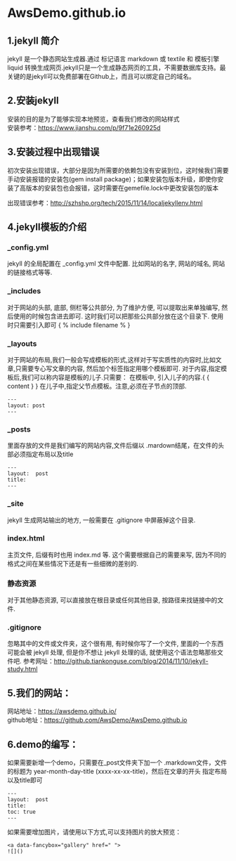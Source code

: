 # AwsDemo.github.io

## 1.jekyll 简介
jekyll 是一个静态网站生成器.通过 标记语言 markdown 或 textile 和 模板引擎 liquid 转换生成网页.jekyll只是一个生成静态网页的工具，不需要数据库支持。最关键的是jekyll可以免费部署在Github上，而且可以绑定自己的域名。


## 2.安装jekyll
安装的目的是为了能够实现本地预览，查看我们修改的网站样式  
安装参考：https://www.jianshu.com/p/9f71e260925d

## 3.安装过程中出现错误
初次安装出现错误，大部分是因为所需要的依赖包没有安装到位，这时候我们需要手动安装报错的安装包(gem install package)；如果安装包版本升级，即使你安装了高版本的安装包也会报错，这时需要在gemefile.lock中更改安装包的版本

出现错误参考：http://szhshp.org/tech/2015/11/14/localjekyllenv.html

## 4.jekyll模板的介绍
### _config.yml
jekyll 的全局配置在 _config.yml 文件中配置.
比如网站的名字, 网站的域名, 网站的链接格式等等.
### _includes
对于网站的头部, 底部, 侧栏等公共部分, 为了维护方便, 可以提取出来单独编写, 然后使用的时候包含进去即可.
这时我们可以把那些公共部分放在这个目录下.
使用时只需要引入即可 { % include filename % }
### _layouts
 对于网站的布局,我们一般会写成模板的形式,这样对于写实质性的内容时,比如文章,只需要专心写文章的内容, 然后加个标签指定用哪个模板即可.
对于内容,指定模板后,我们可以称内容是模板的儿子.只需要：
在模板中, 引入儿子的内容.{ { content } }
在儿子中,指定父节点模板。注意,必须在子节点的顶部.
```
---
layout: post
---
```

### _posts
里面存放的文件是我们编写的网站内容,文件后缀以 .mardown结尾，在文件的头部必须指定布局以及title
```
---
layout:  post
title: 
---
```

### _site
jekyll 生成网站输出的地方, 一般需要在 .gitignore 中屏蔽掉这个目录.

### index.html
主页文件, 后缀有时也用 index.md 等.
这个需要根据自己的需要来写, 因为不同的格式之间在某些情况下还是有一些细微的差别的.


### 静态资源
对于其他静态资源, 可以直接放在根目录或任何其他目录, 按路径来找链接中的文件.

### .gitignore
忽略其中的文件或文件夹，这个很有用, 有时候你写了一个文件, 里面的一个东西可能会被 jekyll 处理, 但是你不想让 jekyll 处理的话, 就使用这个语法忽略那些文件吧.
参考网址：http://github.tiankonguse.com/blog/2014/11/10/jekyll-study.html


## 5.我们的网站：
网站地址：https://awsdemo.github.io/  
github地址：https://github.com/AwsDemo/AwsDemo.github.io

## 6.demo的编写：
如果需要新增一个demo，只需要在_post文件夹下加一个 .markdown文件，文件的标题为 year-month-day-title (xxxx-xx-xx-title)，然后在文章的开头
指定布局以及title即可
```
---
layout:  post
title: 
toc: true
---
```
如果需要增加图片，请使用以下方式,可以支持图片的放大预览：
```
<a data-fancybox="gallery" href=" ">
![]()
```
